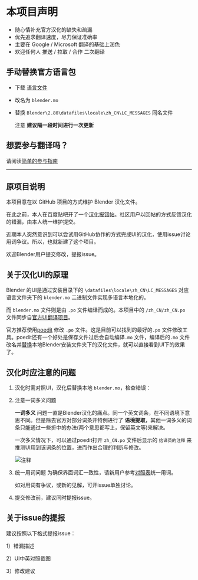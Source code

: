 # 本项目声明

* 随心情补充官方汉化的缺失和疏漏
* 优先追求翻译速度，尽力保证准确率
* 主要在 Google / Microsoft 翻译的基础上润色
* 欢迎任何人 推送 / 拉取 / 合作 二次翻译

## 手动替换官方语言包

* 下载 [语言文件](https://github.com/millionart/Blender_Chinese_localization_Unofficial/raw/master/zh_CN/zh_CN.mo)
* 改名为 `blender.mo`
* 替换 `Blender\2.80\datafiles\locale\zh_CN\LC_MESSAGES` 同名文件

    注意 **建议隔一段时间进行一次更新**

## 想要参与翻译吗？

请阅读[简单的参与指南](./HelpTranslate.md)

----

## 原项目说明

本项目意在以 GitHub 项目的方式维护 Blender 汉化文件。

在此之前，本人在百度贴吧开了一个[汉化报错帖](http://tieba.baidu.com/p/5530957667?pid=117496092864)。社区用户以回帖的方式反馈汉化的错漏，由本人统一维护提交。

近期本人突然意识到可以尝试用GitHub协作的方式完成UI的汉化，使用issue讨论用词争议。所以，也就新建了这个项目。

欢迎Blender用户提交修改，提报issue。

## 关于汉化UI的原理

Blender 的UI是通过安装目录下的 `\datafiles\locale\zh_CN\LC_MESSAGES` 对应语言文件夹下的 `blender.mo` 二进制文件实现多语言本地化的。

而 `blender.mo` 文件则是由 `.po` 文件编译而成的。本项目中的 `/zh_CN/zh_CN.po` 文件同步自[官方UI翻译项目](https://svn.blender.org/svnroot/bf-translations/branches/zh_CN/)。

官方推荐使用[poedit](https://poedit.net/download) 修改 `.po` 文件。这是目前可以找到的最好的`.po` 文件修改工具。poedit还有一个好处是保存文件过后会自动编译`.mo` 文件，编译后的`.mo` 文件改名并[替换](https://www.jianshu.com/p/e6fdda5dd103)本地Blender安装文件夹下的汉化文件，就可以直接看到UI下的效果了。

## 汉化时应注意的问题

1. 汉化时需对照UI，汉化后替换本地 `blender.mo`，检查错误：
2. 注意一词多义问题

   **一词多义** 问题一直是Blender汉化的痛点。同一个英文词条，在不同语境下意思不同。但是除去官方对部分词条开特例进行了 **语境提取**，其他一词多义的词条只能通过一些折中的办法(两个意思都写上，保留英文等)来解决。

   一次多义情况下，可以通过poedit打开 `zh_CN.po` 文件后显示的 `给译员的注释` 来推测UI用到该词条的位置，进而作出合理的判断与修改。

   ![注释](./poedit_comments.png)

3. 统一用词问题
   为确保界面词汇一致性，请新用户参考[对照表](./dict.md)统一用词。

   如对用词有争议，或新的见解，可开issue单独讨论。

4. 提交修改前，建议同时提报issue。

## 关于issue的提报

建议按照以下格式提报issue：

1）错漏描述

2）UI中英对照截图

3）修改建议
